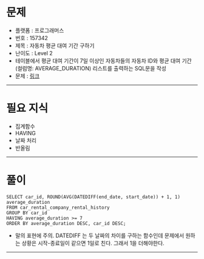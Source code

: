 # 문제
- 플랫폼 : 프로그래머스
- 번호 : 157342
- 제목 : 자동차 평균 대여 기간 구하기
- 난이도 : Level 2
- 테이블에서 평균 대여 기간이 7일 이상인 자동차들의 자동차 ID와 평균 대여 기간(컬럼명: AVERAGE_DURATION) 리스트를 출력하는 SQL문을 작성
- 문제 : <a href="https://school.programmers.co.kr/learn/courses/30/lessons/157342" target="_blank">링크</a>

---

# 필요 지식
- 집계함수
- HAVING
- 날짜 처리
- 반올림

---

# 풀이
```mysql
SELECT car_id, ROUND(AVG(DATEDIFF(end_date, start_date)) + 1, 1) average_duration
FROM car_rental_company_rental_history
GROUP BY car_id
HAVING average_duration >= 7
ORDER BY average_duration DESC, car_id DESC;
```
- 말의 표현에 주의. DATEDIFF 는 두 날짜의 차이를 구하는 함수인데 문제에서 원하는 상황은 시작-종료일이 같으면 1일로 친다. 그래서 1을 더해야한다.

---


